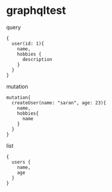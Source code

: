 # graphqltest

query

```
{
  user(id: 1){
    name,
    hobbies {
      description
    }
  }
}

```

mutation 
```
mutation{
  createUser(name: "saran", age: 23){
    name,
    hobbies{
      name
    }
  }
}

```

list 
```
{
  users {
    name,
    age
  }
}
```
